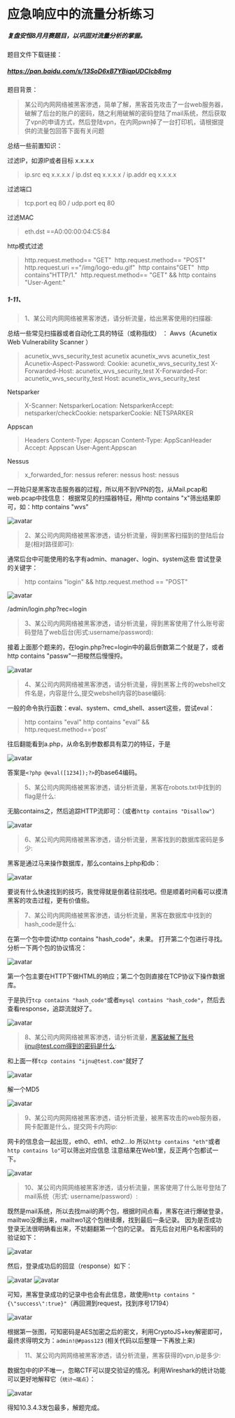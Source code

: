 # 应急响应中的流量分析练习

##### 复盘安恒8月月赛题目，以巩固对流量分析的掌握。

题目文件下载链接：
##### https://pan.baidu.com/s/13SoD6xB7YBiqpUDCIcb8mg

题目背景：
>某公司内网网络被黑客渗透，简单了解，黑客首先攻击了一台web服务器，破解了后台的账户的密码，随之利用破解的密码登陆了mail系统，然后获取了vpn的申请方式，然后登陆vpn，在内网pwn掉了一台打印机，请根据提供的流量包回答下面有关问题

总结一些前置知识：

过滤IP，如源IP或者目标 x.x.x.x 
>ip.src eq x.x.x.x / ip.dst eq x.x.x.x / ip.addr eq x.x.x.x

过滤端口
>tcp.port eq 80 / udp.port eq 80

过滤MAC 
>eth.dst ==A0:00:00:04:C5:84
<!-- more -->
http模式过滤
>http.request.method== "GET" 
http.request.method== "POST" 
http.request.uri =="/img/logo-edu.gif" 
http contains"GET" 
http contains"HTTP/1." 
http.request.method== "GET" && http contains "User-Agent:"

##### 1-11、
>1、某公司内网网络被黑客渗透，请分析流量，给出黑客使用的扫描器:

总结一些常见扫描器或者自动化工具的特征（或称指纹） ：
Awvs（Acunetix Web Vulnerability Scanner ）
>acunetix_wvs_security_test acunetix 
acunetix_wvs acunetix_test
Acunetix-Aspect-Password: Cookie: 
acunetix_wvs_security_test X-Forwarded-Host: 
acunetix_wvs_security_test X-Forwarded-For: 
acunetix_wvs_security_test Host: 
acunetix_wvs_security_test

Netsparker
>X-Scanner: NetsparkerLocation: 
NetsparkerAccept: netsparker/checkCookie: 
netsparkerCookie: NETSPARKER

Appscan
>Headers Content-Type: Appscan 
Content-Type: AppScanHeader
Accept: Appscan User-Agent:Appscan 

Nessus
>x_forwarded_for: nessus
referer: nessus
host: nessus

一开始只是黑客攻击服务器的过程，所以用不到VPN的包，从Mail.pcap和web.pcap中找信息：
根据常见的扫描器特征，用http contains "x"筛出结果即可，如：http contains "wvs"

![avatar](https://k1ng0fic3.github.io/images/liuliang1.png)

>2、某公司内网网络被黑客渗透，请分析流量，得到黑客扫描到的登陆后台是(相对路径即可):

通常后台中可能使用的名字有admin、manager、login、system这些
尝试登录的关键字：
>http contains "login" && http.request.method == "POST"

![avatar](https://k1ng0fic3.github.io/images/liuliang2.png)

/admin/login.php?rec=login
>3、某公司内网网络被黑客渗透，请分析流量，得到黑客使用了什么账号密码登陆了web后台(形式:username/password):

接着上面那个题来的，在login.php?rec=login中的最后倒数第二个就是了，或者http contains "passw"一把梭然后慢慢捋。

![avatar](https://k1ng0fic3.github.io/images/liuliang3.png)

>4、某公司内网网络被黑客渗透，请分析流量，得到黑客上传的webshell文件名是，内容是什么,提交webshell内容的base编码:

一般的命令执行函数：eval、system、cmd_shell、assert这些，尝试eval：
>http contains "eval"
http contains "eval” && http.request.method==‘post’

往后翻能看到a.php，从命名到参数都具有菜刀的特征，于是

![avatar](https://k1ng0fic3.github.io/images/liuliang4.png)

答案是```<?php @eval([1234]);?>```的base64编码。

>5、某公司内网网络被黑客渗透，请分析流量，黑客在robots.txt中找到的flag是什么:

无脑contains之，然后追踪HTTP流即可：（或者```http contains "Disallow"```）

![avatar](https://k1ng0fic3.github.io/images/liuliang5.png)

>6、某公司内网网络被黑客渗透，请分析流量，黑客找到的数据库密码是多少:

黑客是通过马来操作数据库，那么contains上php和db：

![avatar](https://k1ng0fic3.github.io/images/liuliang6.png)

要说有什么快速找到的技巧，我觉得就是倒着往前找吧。但是顺着时间看可以摸清黑客的攻击过程，更有价值些。

>7、某公司内网网络被黑客渗透，请分析流量，黑客在数据库中找到的hash_code是什么:

在第一个包中尝试http contains "hash_code"，未果。
打开第二个包进行寻找。
分析一下两个包的协议情况：

![avatar](https://k1ng0fic3.github.io/images/liuliang7.png)

第一个包主要在HTTP下做HTML的响应；第二个包则直接在TCP协议下操作数据库。

于是执行```tcp contains "hash_code"```或者```mysql contains "hash_code"```，然后去查看response，追踪流就好了。

![avatar](https://k1ng0fic3.github.io/images/liuliang8.png)

>8、某公司内网网络被黑客渗透，请分析流量，黑客破解了账号ijnu@test.com得到的密码是什么:

和上面一样```tcp contains "ijnu@test.com"```就好了

![avatar](https://k1ng0fic3.github.io/images/liuliang9.png)

解一个MD5

![avatar](https://k1ng0fic3.github.io/images/liuliang10.png)

>9、某公司内网网络被黑客渗透，请分析流量，被黑客攻击的web服务器，网卡配置是什么，提交网卡内网ip:

网卡的信息会一起出现，eth0、eth1、eth2...lo
所以```http contains "eth"```或者```http contains lo"```可以筛出对应信息
注意结果在Web1里，反正两个包都试一下。

![avatar](https://k1ng0fic3.github.io/images/liuliang11.png)

>10、某公司内网网络被黑客渗透，请分析流量，黑客使用了什么账号登陆了mail系统（形式: username/password）:

既然是mail系统，所以去找mail的两个包，根据时间点看，黑客在进行爆破登录，mailtwo没爆出来，mailtwo1这个包继续爆，找到最后一条记录。
因为是否成功登录无法很明确看出来，不妨翻翻第一个包的记录。
首先后台对用户名和密码的验证如下：

![avatar](https://k1ng0fic3.github.io/images/liuliang12.png)

然后，登录成功后的回显（response）如下：

![avatar](https://k1ng0fic3.github.io/images/liuliang13.png)
![avatar](https://k1ng0fic3.github.io/images/liuliang14.png)

可知，黑客登录成功的记录中也会有此信息，故使用```http contains "{\"success\":true}"```（再回溯到request，找到序号17194）

![avatar](https://k1ng0fic3.github.io/images/liuliang15.png)

根据第一张图，可知密码是AES加密之后的密文，利用CryptoJS+key解密即可，最终求得明文为：```admin!@#pass123```
(相关代码以后整理一下再放上来)

>11、某公司内网网络被黑客渗透，请分析流量，黑客获得的vpn,ip是多少:

数据包中的IP不唯一，忽略CTF可以提交验证的情况。利用Wireshark的统计功能可以更好地解释它（```统计→端点```）：

![avatar](https://k1ng0fic3.github.io/images/liuliang16.png)

得知10.3.4.3发包最多，解题完成。